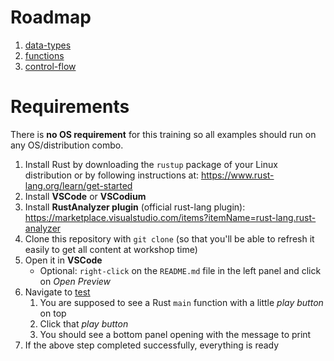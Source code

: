 # Roadmap

1. [data-types](./exercises/data-types/src/lib.rs)
1. [functions](./exercises/functions/src/lib.rs)
1. [control-flow](./exercises/control-flow/src/lib.rs)

# Requirements

There is **no OS requirement** for this training so all examples should run on any OS/distribution combo.

1. Install Rust by downloading the `rustup` package of your Linux distribution or by following instructions at: https://www.rust-lang.org/learn/get-started  
1. Install **VSCode** or **VSCodium** 
1. Install **RustAnalyzer plugin** (official rust-lang plugin): https://marketplace.visualstudio.com/items?itemName=rust-lang.rust-analyzer
1. Clone this repository with `git clone` (so that you'll be able to refresh it easily to get all content at workshop time)
1. Open it in **VSCode**
    * Optional: `right-click` on the `README.md` file in the left panel and click on *Open Preview*
1. Navigate to [test](exercises/hello/src/main.rs)
    1. You are supposed to see a Rust `main` function with a little *play button* on top
    1. Click that *play button*
    1. You should see a bottom panel opening with the message to print
1. If the above step completed successfully, everything is ready

